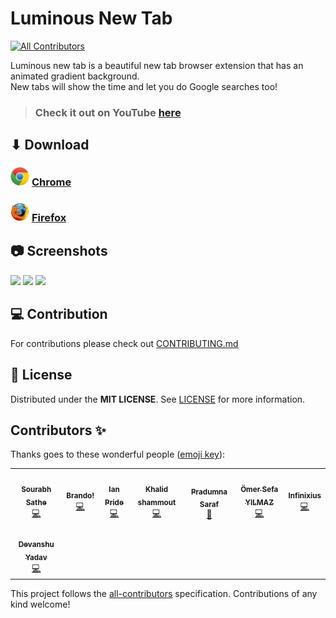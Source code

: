 # Luminous New Tab
<!-- ALL-CONTRIBUTORS-BADGE:START - Do not remove or modify this section -->
[![All Contributors](https://img.shields.io/badge/all_contributors-8-orange.svg?style=flat-square)](#contributors-)
<!-- ALL-CONTRIBUTORS-BADGE:END -->
Luminous new tab is a beautiful new tab browser extension that has an animated gradient background.                
New tabs will show the time and let you do Google searches too!

>### Check it out on YouTube [here](https://www.youtube.com/watch?v=BWXQjgYy9-w)

## ⬇ Download
### <img src="https://raw.githubusercontent.com/devicons/devicon/master/icons/chrome/chrome-original.svg" width="30"> [Chrome](https://chrome.google.com/webstore/detail/luminous-new-tab/gakanaedbiohimbhbddcilejbpdmobdo)
### <img src="https://raw.githubusercontent.com/devicons/devicon/master/icons/firefox/firefox-original.svg" width="30"> [Firefox](https://addons.mozilla.org/en-US/firefox/addon/luminous-tab/)

## 📷 Screenshots
![](https://github.com/virejdasani/LuminousNewTab/blob/master/StoreAssets/SC1.png)
![](https://github.com/virejdasani/LuminousNewTab/blob/master/StoreAssets/SC2.png)
![](https://github.com/virejdasani/LuminousNewTab/blob/master/StoreAssets/SC3.png)

## 💻 Contribution
For contributions please check out [CONTRIBUTING.md](/CONTRIBUTING.md)

## 📄 License
Distributed under the **MIT LICENSE**. See [LICENSE](/LICENSE) for more information.

## Contributors ✨

Thanks goes to these wonderful people ([emoji key](https://allcontributors.org/docs/en/emoji-key)):

<!-- ALL-CONTRIBUTORS-LIST:START - Do not remove or modify this section -->
<!-- prettier-ignore-start -->
<!-- markdownlint-disable -->
<table>
  <tr>
    <td align="center"><a href="https://github.com/sourhub226"><img src="https://avatars.githubusercontent.com/u/58329492?v=4?s=100" width="100px;" alt=""/><br /><sub><b>Sourabh Sathe</b></sub></a><br /><a href="https://github.com/virejdasani/LuminousNewTab/commits?author=sourhub226" title="Code">💻</a></td>
    <td align="center"><a href="http://breadcrumb.fun"><img src="https://avatars.githubusercontent.com/u/63469489?v=4?s=100" width="100px;" alt=""/><br /><sub><b>Brando!</b></sub></a><br /><a href="https://github.com/virejdasani/LuminousNewTab/commits?author=BreadcrumbIsTaken" title="Code">💻</a></td>
    <td align="center"><a href="https://lateralus138.github.io"><img src="https://avatars.githubusercontent.com/u/21045862?v=4?s=100" width="100px;" alt=""/><br /><sub><b>Ian Pride</b></sub></a><br /><a href="https://github.com/virejdasani/LuminousNewTab/commits?author=Lateralus138" title="Code">💻</a></td>
    <td align="center"><a href="https://github.com/5alidshammout"><img src="https://avatars.githubusercontent.com/u/73162518?v=4?s=100" width="100px;" alt=""/><br /><sub><b>Khalid shammout</b></sub></a><br /><a href="https://github.com/virejdasani/LuminousNewTab/commits?author=5alidshammout" title="Code">💻</a></td>
    <td align="center"><a href="http://pradumnasaraf.me"><img src="https://avatars.githubusercontent.com/u/51878265?v=4?s=100" width="100px;" alt=""/><br /><sub><b>Pradumna Saraf</b></sub></a><br /><a href="https://github.com/virejdasani/LuminousNewTab/commits?author=Pradumnasaraf" title="Documentation">📖</a></td>
    <td align="center"><a href="https://www.linkedin.com/in/omrsfylmz/"><img src="https://avatars.githubusercontent.com/u/40966566?v=4?s=100" width="100px;" alt=""/><br /><sub><b>Ömer Sefa YILMAZ</b></sub></a><br /><a href="https://github.com/virejdasani/LuminousNewTab/commits?author=omrsfylmz" title="Code">💻</a></td>
    <td align="center"><a href="http://infinixius.github.io"><img src="https://avatars.githubusercontent.com/u/68125679?v=4?s=100" width="100px;" alt=""/><br /><sub><b>Infinixius</b></sub></a><br /><a href="https://github.com/virejdasani/LuminousNewTab/commits?author=Infinixius" title="Code">💻</a></td>
  </tr>
  <tr>
    <td align="center"><a href="https://devanshuyadav.github.io/devanshuyadav-portfolio/"><img src="https://avatars.githubusercontent.com/u/76938941?v=4?s=100" width="100px;" alt=""/><br /><sub><b>Devanshu Yadav</b></sub></a><br /><a href="https://github.com/virejdasani/LuminousNewTab/commits?author=devanshuyadav" title="Code">💻</a></td>
  </tr>
</table>

<!-- markdownlint-restore -->
<!-- prettier-ignore-end -->

<!-- ALL-CONTRIBUTORS-LIST:END -->

This project follows the [all-contributors](https://github.com/all-contributors/all-contributors) specification. Contributions of any kind welcome!